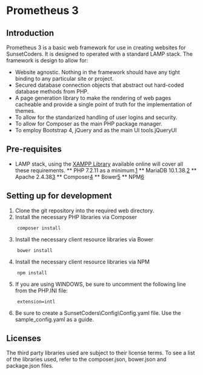 # Prometheus 3
## Introduction
Prometheus 3 is a basic web framework for use in creating websites for SunsetCoders.
It is designed to operated with a standard LAMP stack.
The framework is design to allow for:
*  Website agnostic.  Nothing in the framework should have any tight binding to any particular site or project.
*  Secured database connection objects that abstract out hard-coded database methods from PHP.
*  A page generation library to make the rendering of web pages cacheable and provide a single point of truth for the
   implementation of themes.
*  To allow for the standarized handling of user logins and security.
*  To allow for Composer as the main PHP package manager.
*  To employ Bootstrap 4, jQuery and  as the main UI tools.jQueryUI
## Pre-requisites
*  LAMP stack, using the [XAMPP Library](https://www.apachefriends.org/index.html) available online will cover all these requirements.
**  PHP 7.2.11 as a minimum.[1]
**  MariaDB 10.1.38.[2]
**  Apache 2.4.38[3]
**  Composer[4]
**  Bower[5]
**  NPM[6]
## Setting up for development
1. Clone the git repository into the required web directory.
2. Install the necessary PHP libraries via Composer
```
    composer install
```
3. Install the necessary client resource libraries via Bower
```
    bower install
```
4. Install the necessary client resource libraries via NPM
```
    npm install
```
5. If you are using WINDOWS, be sure to uncomment the following line from the PHP.INI file:

```
    extension=intl
```

6. Be sure to create a SunsetCoders\Config\Config.yaml file.  Use the sample_config.yaml as a guide.
## Licenses
The third party libraries used are subject to their license terms. To see a list
 of the libraries used, refer to the composer.json, bower.json and package.json files.
 
 [1]: http://us1.php.net/downloads.php "PHP"
 [2]: https://www.mysql.com/downloads/ "MySQL"
 [3]: https://httpd.apache.org/download.cgi "Apache2"
 [4]: https://getcomposer.org "Composer"
 [5]: https://bower.io "Bower"
 [6]: https://www.npmjs.com/get-npm "NPM"

